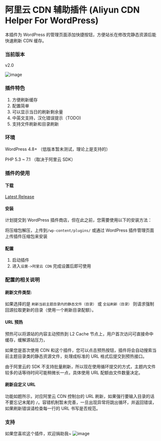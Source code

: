 # 阿里云 CDN 辅助插件 (Aliyun CDN Helper For WordPress)

本插件为 WordPress 的管理页面添加快捷按钮，方便站长在修改完静态资源后能快速刷新 CDN 缓存。

### 当前版本
v2.0

![image][image-1]

### 插件特色
1. 方便刷新缓存
2. 配置简单
3. 可以显示当日的刷新剩余量
4. 中英文支持，汉化错误提示（TODO)
5. 支持文件刷新和目录刷新

### 环境
WordPress 4.8+ （低版本暂未测试，理论上是支持的）

PHP 5.3 ~ 7.1 （取决于阿里云 SDK）

### 插件的使用
#### 下载
[Latest Release][1]

#### 安装
计划提交到 WordPress 插件商店，但在此之前，您需要使用以下的安装方法：

将压缩包解压，上传到`/wp-content/plugins/` 或通过 WordPress 插件管理页面上传插件压缩包来安装

#### 配置
1. 启动插件
2. 进入`设置->阿里云 CDN` 完成设置后即可使用

### 配置的相关说明
#### 刷新文件类型:
如果选择的是 `刷新当前主题目录内的静态文件（目录）` 或 `全站刷新（目录）` 则请求强制回源拉取更新的目录（使用一个刷新目录配额）。

#### URL 预热

预热可以将源站的内容主动预热到 L2 Cache 节点上，用户首次访问可直接命中缓存，缓解源站压力，

如果您是首次使用 CDN 和这个插件，您可以点击预热按钮，插件将会自动搜索当前主题目录类的静态资源文件，处理成标准的 URL 格式后提交到预热接口。

由于阿里云的 SDK 不支持批量刷新，所以现在使用循环提交的方式，主题内文件较多的话等待时间可能稍微长一点，具体使用 URL 配额由文件数量决定。

#### 刷新自定义 URL

功能如题所示，对应阿里云 CDN 控制台的 URL 刷新，如果强行要输入目录的话不要忘记末尾的 `/`。容错机制暂未完善，一旦出现异常将跳出循环，并返回错误，如果刷新错误请检查每一行的 URL 书写是否规范。


### 支持
如果您喜欢这个插件，欢迎捐助我~
![image][image-2]


[1]:	https://github.com/0xJacky/aliyun-cdn-helper/releases/latest

[image-1]:	https://raw.githubusercontent.com/0xJacky/aliyun_cdn_helper/master/screenshot.png
[image-2]:  https://dl.jackyu.cn/my_alipay.jpg
